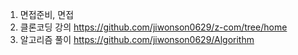 1. 면접준비, 면접
2. 클론코딩 강의
https://github.com/jiwonson0629/z-com/tree/home
3. 알고리즘 풀이
https://github.com/jiwonson0629/Algorithm
